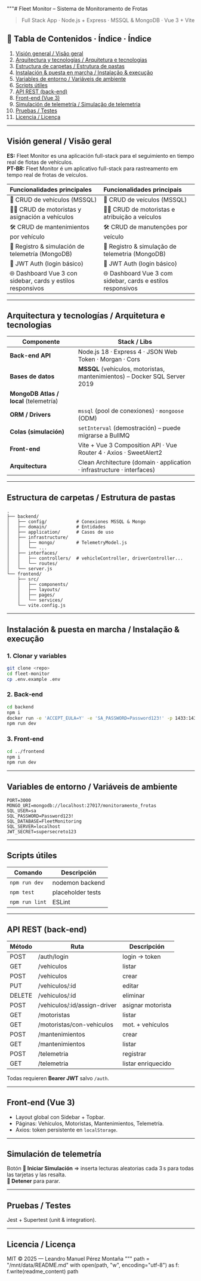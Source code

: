 """# Fleet Monitor – Sistema de Monitoramento de Frotas  
> Full Stack App · Node.js + Express · MSSQL & MongoDB · Vue 3 + Vite

## 📝 Tabla de Contenidos · Índice · Índice
1. [Visión general / Visão geral](#visión-general--visão-geral)
2. [Arquitectura y tecnologías / Arquitetura e tecnologias](#arquitectura-y-tecnologías--arquitetura-e-tecnologias)
3. [Estructura de carpetas / Estrutura de pastas](#estructura-de-carpetas--estrutura-de-pastas)
4. [Instalación & puesta en marcha / Instalação & execução](#instalación--puesta-en-marcha--instalação--execução)
5. [Variables de entorno / Variáveis de ambiente](#variables-de-entorno--variáveis-de-ambiente)
6. [Scripts útiles](#scripts-útiles)
7. [API REST (back-end)](#api-rest-back-end)
8. [Front-end (Vue 3)](#front-end-vue-3)
9. [Simulación de telemetría / Simulação de telemetria](#simulación-de-telemetría--simulação-de-telemetria)
10. [Pruebas / Testes](#pruebas--testes)
11. [Licencia / Licença](#licencia--licença)

---

## Visión general / Visão geral
**ES:** Fleet Monitor es una aplicación full-stack para el seguimiento en tiempo real de flotas de vehículos.  
**PT-BR:** Fleet Monitor é um aplicativo full-stack para rastreamento em tempo real de frotas de veículos.

Funcionalidades principales | Funcionalidades principais
:----------------------------|:---------------------------
🚗 CRUD de vehículos (MSSQL) | 🚗 CRUD de veículos (MSSQL)
👨‍✈️ CRUD de motoristas y asignación a vehículos | 👨‍✈️ CRUD de motoristas e atribuição a veículos
🛠️ CRUD de mantenimientos por vehículo | 🛠️ CRUD de manutenções por veículo
📡 Registro & simulación de telemetría (MongoDB) | 📡 Registro & simulação de telemetria (MongoDB)
🔐 JWT Auth (login básico) | 🔐 JWT Auth (login básico)
🌐 Dashboard Vue 3 con sidebar, cards y estilos responsivos | 🌐 Dashboard Vue 3 com sidebar, cards e estilos responsivos

---

## Arquitectura y tecnologías / Arquitetura e tecnologias
Componente | Stack / Libs
-----------|--------------
**Back-end API** | Node.js 18 · Express 4 · JSON Web Token · Morgan · Cors
**Bases de datos** | **MSSQL** (vehículos, motoristas, mantenimientos) – Docker SQL Server 2019  
| **MongoDB Atlas / local** (telemetría)
**ORM / Drivers** | `mssql` (pool de conexiones) · `mongoose` (ODM)
**Colas (simulación)** | `setInterval` (demostración) – puede migrarse a BullMQ
**Front-end** | Vite + Vue 3 Composition API · Vue Router 4 · Axios · SweetAlert2
**Arquitectura** | Clean Architecture (domain · application · infrastructure · interfaces)

---

## Estructura de carpetas / Estrutura de pastas
```text
.
├── backend/
│   ├── config/           # Conexiones MSSQL & Mongo
│   ├── domain/           # Entidades
│   ├── application/      # Casos de uso
│   ├── infrastructure/
│   │   ├── mongo/        # TelemetryModel.js
│   │   └── ...
│   ├── interfaces/
│   │   ├── controllers/  # vehicleController, driverController...
│   │   └── routes/
│   └── server.js
└── frontend/
    ├── src/
    │   ├── components/
    │   ├── layouts/
    │   ├── pages/
    │   └── services/
    └── vite.config.js
```

---

## Instalación & puesta en marcha / Instalação & execução
### 1. Clonar y variables
```bash
git clone <repo>
cd fleet-monitor
cp .env.example .env
```
### 2. Back‑end
```bash
cd backend
npm i
docker run -e 'ACCEPT_EULA=Y' -e 'SA_PASSWORD=Password123!' -p 1433:1433 --platform linux/arm64/v8 --name sqlserver -d mcr.microsoft.com/mssql/server:2019-latest
npm run dev
```
### 3. Front‑end
```bash
cd ../frontend
npm i
npm run dev
```

---

## Variables de entorno / Variáveis de ambiente
```env
PORT=3000
MONGO_URI=mongodb://localhost:27017/monitoramento_frotas
SQL_USER=sa
SQL_PASSWORD=Password123!
SQL_DATABASE=FleetMonitoring
SQL_SERVER=localhost
JWT_SECRET=supersecreto123
```

---

## Scripts útiles
Comando | Descripción
--------|------------
`npm run dev` | nodemon backend
`npm test`    | placeholder tests
`npm run lint`| ESLint

---

## API REST (back‑end)
Método | Ruta | Descripción
-------|------|------------
POST | /auth/login | login → token
GET  | /vehiculos | listar
POST | /vehiculos | crear
PUT  | /vehiculos/:id | editar
DELETE| /vehiculos/:id | eliminar
POST | /vehiculos/:id/assign-driver | asignar motorista
GET  | /motoristas | listar
GET  | /motoristas/con-vehiculos | mot. + vehículos
POST | /mantenimientos | crear
GET  | /mantenimientos | listar
POST | /telemetria | registrar
GET  | /telemetria | listar enriquecido

Todas requieren **Bearer JWT** salvo `/auth`.

---

## Front‑end (Vue 3)
- Layout global con Sidebar + Topbar.
- Páginas: Vehículos, Motoristas, Mantenimientos, Telemetría.
- Axios: token persistente en `localStorage`.

---

## Simulación de telemetría
Botón **🚀 Iniciar Simulación** ⇒ inserta lecturas aleatorias cada 3 s para todas las tarjetas y las resalta.  
**🛑 Detener** para parar.

---

## Pruebas / Testes
Jest + Supertest (unit & integration).

---

## Licencia / Licença
MIT © 2025 — Leandro Manuel Pérez Montaña 
"""
path = "/mnt/data/README.md"
with open(path, "w", encoding="utf-8") as f:
    f.write(readme_content)
path